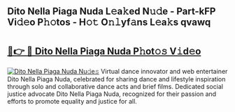 ## Dito Nella Piaga Nuda L𝚎a𝚔ed N𝚞𝚍e - Part-kFP Vi𝚍𝚎o P𝚑𝚘tos - H𝚘𝚝 O𝚗𝚕yf𝚊ns L𝚎a𝚔s qvawq

# <h2><a href="http://kfczaa.oniu.top/?m=Dito+Nella+Piaga+Nuda">🔗👉 🔴 Dito Nella Piaga Nuda P𝚑ot𝚘𝚜 V𝚒d𝚎o</a></h2>

[![Dito Nella Piaga Nuda Nu𝚍e𝚜](https://i.imgur.com/0qMVB7G.gif)](http://kfczaa.oniu.top/?m=Dito+Nella+Piaga+Nuda)
Virtual dance innovator and web entertainer Dito Nella Piaga Nuda, celebrated for sharing dance and lifestyle inspiration through solo and collaborative dance acts and brief films. Dedicated social justice advocate Dito Nella Piaga Nuda, recognized for their passion and efforts to promote equality and justice for all.  
